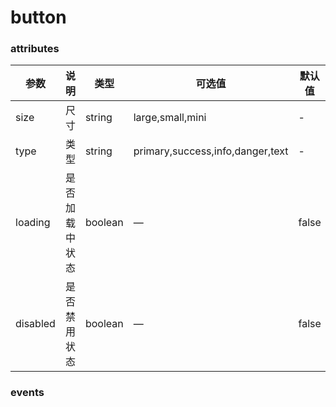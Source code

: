 # button

### attributes
| 参数      | 说明          | 类型      | 可选值                           | 默认值  | 实现  |
|---------- |-------------- |---------- |--------------------------------  |-------- |-------- |
| size | 尺寸 | string | large,small,mini | - | ❌ |
| type | 类型 | string | primary,success,info,danger,text | - | ✅ |
| loading | 是否加载中状态 | boolean | — | false | ❌ |
| disabled | 是否禁用状态 | boolean | — | false | ✅ |

### events
